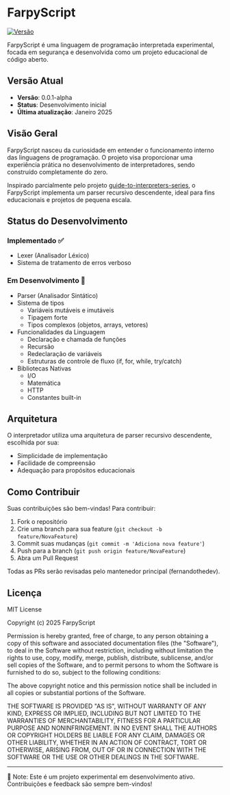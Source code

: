 # FarpyScript

[![Versão](https://img.shields.io/badge/versão-0.0.1--alpha-blue.svg)](https://github.com/seu-usuario/farpyscript)

FarpyScript é uma linguagem de programação interpretada experimental, focada em segurança e desenvolvida como um projeto educacional de código aberto.

## Versão Atual

- **Versão**: 0.0.1-alpha
- **Status**: Desenvolvimento inicial
- **Última atualização**: Janeiro 2025

## Visão Geral

FarpyScript nasceu da curiosidade em entender o funcionamento interno das linguagens de programação. O projeto visa proporcionar uma experiência prática no desenvolvimento de interpretadores, sendo construído completamente do zero.

Inspirado parcialmente pelo projeto [guide-to-interpreters-series](https://github.com/tlaceby/guide-to-interpreters-series), o FarpyScript implementa um parser recursivo descendente, ideal para fins educacionais e projetos de pequena escala.

## Status do Desenvolvimento

### Implementado ✅
- Lexer (Analisador Léxico)
- Sistema de tratamento de erros verboso

### Em Desenvolvimento 🚧
- Parser (Analisador Sintático)
- Sistema de tipos
  - Variáveis mutáveis e imutáveis
  - Tipagem forte
  - Tipos complexos (objetos, arrays, vetores)
- Funcionalidades da Linguagem
  - Declaração e chamada de funções
  - Recursão
  - Redeclaração de variáveis
  - Estruturas de controle de fluxo (if, for, while, try/catch)
- Bibliotecas Nativas
  - I/O
  - Matemática
  - HTTP
  - Constantes built-in

## Arquitetura

O interpretador utiliza uma arquitetura de parser recursivo descendente, escolhida por sua:
- Simplicidade de implementação
- Facilidade de compreensão
- Adequação para propósitos educacionais

## Como Contribuir

Suas contribuições são bem-vindas! Para contribuir:

1. Fork o repositório
2. Crie uma branch para sua feature (`git checkout -b feature/NovaFeature`)
3. Commit suas mudanças (`git commit -m 'Adiciona nova feature'`)
4. Push para a branch (`git push origin feature/NovaFeature`)
5. Abra um Pull Request

Todas as PRs serão revisadas pelo mantenedor principal (fernandothedev).

## Licença

MIT License

Copyright (c) 2025 FarpyScript

Permission is hereby granted, free of charge, to any person obtaining a copy
of this software and associated documentation files (the "Software"), to deal
in the Software without restriction, including without limitation the rights
to use, copy, modify, merge, publish, distribute, sublicense, and/or sell
copies of the Software, and to permit persons to whom the Software is
furnished to do so, subject to the following conditions:

The above copyright notice and this permission notice shall be included in all
copies or substantial portions of the Software.

THE SOFTWARE IS PROVIDED "AS IS", WITHOUT WARRANTY OF ANY KIND, EXPRESS OR
IMPLIED, INCLUDING BUT NOT LIMITED TO THE WARRANTIES OF MERCHANTABILITY,
FITNESS FOR A PARTICULAR PURPOSE AND NONINFRINGEMENT. IN NO EVENT SHALL THE
AUTHORS OR COPYRIGHT HOLDERS BE LIABLE FOR ANY CLAIM, DAMAGES OR OTHER
LIABILITY, WHETHER IN AN ACTION OF CONTRACT, TORT OR OTHERWISE, ARISING FROM,
OUT OF OR IN CONNECTION WITH THE SOFTWARE OR THE USE OR OTHER DEALINGS IN THE
SOFTWARE.

---

📝 Note: Este é um projeto experimental em desenvolvimento ativo. Contribuições e feedback são sempre bem-vindos!